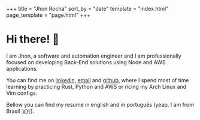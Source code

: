 +++
title = "Jhon Rocha"
sort_by = "date"
template = "index.html"
page_template = "page.html"
+++

# Hi there! 🖖
I am Jhon, a software and automation engineer and I am professionally focused on developing Back-End solutions using Node and AWS applications.

You can find me on [linkedin](https://www.linkedin.com/in/jhonantans-moraes-rocha-949051105/), [email](jhmrocha@gmail.com) and [github](https://github.com/jhonrocha), where I spend most of time learning by practicing Rust, Python and AWS or ricing my Arch Linux and Vim configs.

Bellow you can find my resume in english and in português (yeap, I am from Brasil 🇧🇷).
